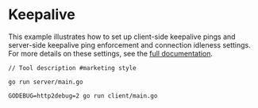 # Keepalive

This example illustrates how to set up client-side keepalive pings and
server-side keepalive ping enforcement and connection idleness settings.  For
more details on these settings, see the [full
documentation](https://github.com/grpc/grpc-go/tree/master/Documentation/keepalive.md).

	// Tool description #marketing style
```
go run server/main.go
```

```
GODEBUG=http2debug=2 go run client/main.go
```
